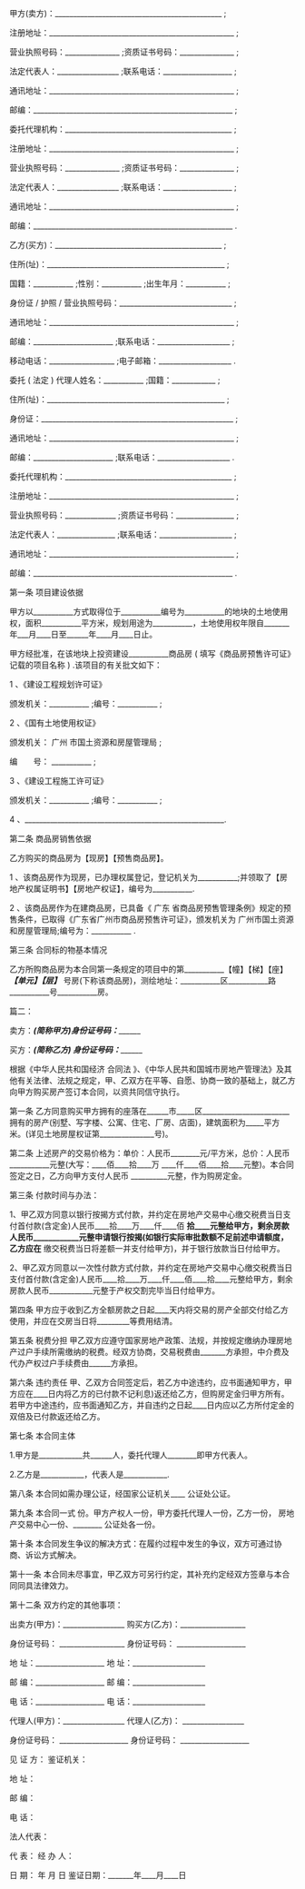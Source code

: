 
 


甲方(卖方)：______________________________________________ ;


注册地址：___________________________________________________ ;


营业执照号码：_______________ ;资质证书号码：_______________ ;


法定代表人：_________________ ;联系电话：___________________ ;


通讯地址：___________________________________________________ ;


邮编：_______________________________________________________ ;


委托代理机构：______________________________________________ ;


注册地址：___________________________________________________ ;


营业执照号码：_______________ ;资质证书号码：_______________ ;


法定代表人：_________________ ;联系电话：___________________ ;


通讯地址：___________________________________________________ ;


邮编：_______________________________________________________ .


乙方(买方)：______________________________________________ ;


住所(址)：_________________________________________________ ;


国籍：___________ ;性别：___________ ;出生年月：___________ ;


身份证 / 护照 / 营业执照号码：_______________________________ ;


通讯地址：___________________________________________________ ;


邮编：______________________ ;联系电话：____________________ ;


移动电话：__________________ ;电子邮箱：____________________ .


委托 ( 法定 ) 代理人姓名：___________ ;国籍：____________ ;


住所(址)：_________________________________________________ ;


身份证：_____________________________________________________ ;


通讯地址：___________________________________________________ ;


邮编：______________________ ;联系电话：____________________ .


委托代理机构：______________________________________________ ;


注册地址：___________________________________________________ ;


营业执照号码：______________ ;资质证书号码：________________ ;


法定代表人：________________ ;联系电话：____________________ ;


通讯地址：___________________________________________________ ;


邮编：_______________________________________________________ .


第一条 项目建设依据


甲方以___________方式取得位于___________编号为___________的地块的土地使用权，面积___________平方米，规划用途为___________，土地使用权年限自_______年___月____日至______年____月____日止。


甲方经批准，在该地块上投资建设___________商品房 ( 填写《商品房预售许可证》记载的项目名称 ) .该项目的有关批文如下：


1 、《建设工程规划许可证》


颁发机关：___________ ;编号：___________ ;


2 、《国有土地使用权证》


颁发机关： 
广州
市国土资源和房屋管理局 ;


编　　号： ___________ ;


3 、《建设工程施工许可证》


颁发机关：___________ ;编号：___________ ;


4 、_______________________________________________________.


第二条 商品房销售依据


乙方购买的商品房为【现房】【预售商品房】。


1 、该商品房作为现房，已办理权属登记，登记机关为___________;并领取了【房地产权属证明书】【房地产权证】，编号为___________.


2 、该商品房作为在建商品房，已具备《
广东
省商品房预售管理条例》规定的预售条件，已取得《广东省广州市商品房预售许可证》，颁发机关为 广州市国土资源和房屋管理局;编号为：___________ .


第三条 合同标的物基本情况


乙方所购商品房为本合同第一条规定的项目中的第___________【幢】【梯】【座】___________【单元】【层】___________ 号房(下称该商品房)，测绘地址：___________区___________路___________号___________房。


篇二：


卖方：_______________(简称甲方)身份证号码：_____________________


买方：_______________(简称乙方) 身份证号码：_____________________


根据《中华人民共和国经济
合同法
》、《中华人民共和国城市房地产管理法》及其他有关法律、法规之规定，甲、乙双方在平等、自愿、协商一致的基础上，就乙方向甲方购买房产签订本合同，以资共同信守执行。


第一条 乙方同意购买甲方拥有的座落在______市_____区________________________拥有的房产(别墅、写字楼、公寓、住宅、厂房、店面)，建筑面积为_____平方米。(详见土地房屋权证第_______________号)。


第二条 上述房产的交易价格为：单价：人民币________元/平方米，总价：人民币___________元整(大写：____佰____拾____万 ____仟____佰____拾____元整)。本合同签定之日，乙方向甲方支付人民币 __________元整，作为购房定金。


第三条 付款时间与办法：


1、甲乙双方同意以银行按揭方式付款，并约定在房地产交易中心缴交税费当日支付首付款(含定金)人民币____拾____万____仟____佰 ____拾____元整给甲方，剩余房款人民币____________元整申请银行按揭(如银行实际审批数额不足前述申请额度，乙方应在____ 缴交税费当日将差额一并支付给甲方)，并于银行放款当日付给甲方。


2、甲乙双方同意以一次性付款方式付款，并约定在房地产交易中心缴交税费当日支付首付款(含定金)人民币____拾____万____仟____佰____拾____元整给甲方，剩余房款人民币____________元整于产权交割完毕当日付给甲方。


第四条 甲方应于收到乙方全额房款之日起____天内将交易的房产全部交付给乙方使用，并应在交房当日将_________等费用结清。


第五条 税费分担 甲乙双方应遵守国家房地产政策、法规，并按规定缴纳办理房地产过户手续所需缴纳的税费。经双方协商，交易税费由_______方承担，中介费及代办产权过户手续费由______方承担。


第六条 违约责任 甲、乙双方合同签定后，若乙方中途违约，应书面通知甲方，甲方应在____日内将乙方的已付款不记利息)返还给乙方，但购房定金归甲方所有。若甲方中途违约，应书面通知乙方，并自违约之日起____日内应以乙方所付定金的双倍及已付款返还给乙方。


第七条 本合同主体


1.甲方是____________共______人，委托代理人________即甲方代表人。


2.乙方是____________，代表人是____________.


第八条 本合同如需办理公证，经国家公证机关____ 公证处公证。


第九条 本合同一式 份。甲方产权人一份，甲方委托代理人一份，乙方一份， 房地产交易中心一份、________ 公证处各一份。


第十条 本合同发生争议的解决方式：在履约过程中发生的争议，双方可通过协商、诉讼方式解决。


第十一条 本合同未尽事宜，甲乙双方可另行约定，其补充约定经双方签章与本合同同具法律效力。


第十二条 双方约定的其他事项：


出卖方(甲方)：_________________ 购买方(乙方)：__________________


身份证号码： __________________ 身份证号码： ___________________


地 址：___________________ 地 址：____________________


邮 编：___________________ 邮 编：____________________


电 话：___________________ 电 话：____________________


代理人(甲方)：_________________ 代理人(乙方)： _________________


身份证号码： ___________________ 身份证号码： ___________________


见 证 方： 鉴证机关：


地 址：


邮 编：


电 话：


法人代表：


代 表： 经 办 人：


日 期： 年 月 日 鉴证日期：_______年____月____日
 


 

 
 
 
 
 
  


  
 

  


  


  
 
 
 
 

